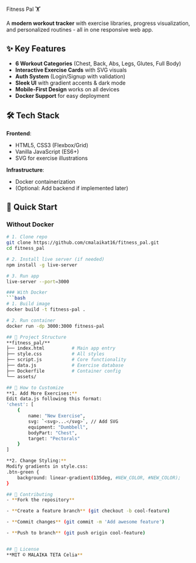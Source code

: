 Fitness Pal 🏋️
  
A **modern workout tracker** with exercise libraries, progress visualization, and personalized routines - all in one responsive web app.

## ✨ Key Features  
- **6 Workout Categories** (Chest, Back, Abs, Legs, Glutes, Full Body)  
- **Interactive Exercise Cards** with SVG visuals  
- **Auth System** (Login/Signup with validation)  
- **Sleek UI** with gradient accents & dark mode  
- **Mobile-First Design** works on all devices  
- **Docker Support** for easy deployment  

## 🛠 Tech Stack  
**Frontend**:  
- HTML5, CSS3 (Flexbox/Grid)  
- Vanilla JavaScript (ES6+)  
- SVG for exercise illustrations  

**Infrastructure**:  
- Docker containerization  
- (Optional: Add backend if implemented later)  

## 🚀 Quick Start  

### Without Docker  
```bash
# 1. Clone repo
git clone https://github.com/cmalaikat16/fitness_pal.git
cd fitness_pal

# 2. Install live server (if needed)
npm install -g live-server

# 3. Run app
live-server --port=3000

### With Docker 
```bash
# 1. Build image
docker build -t fitness-pal .

# 2. Run container
docker run -dp 3000:3000 fitness-pal

## 📂 Project Structure
**fitness_pal/**
├── index.html          # Main app entry
├── style.css           # All styles
├── script.js           # Core functionality
├── data.js             # Exercise database
├── Dockerfile          # Container config
└── assets/             

## 🔧 How to Customize
**1. Add More Exercises:**
Edit data.js following this format:
'chest': [
    {
        name: "New Exercise",
        svg: `<svg>...</svg>`, // Add SVG
        equipment: "Dumbbell",
        bodyPart: "Chest",
        target: "Pectorals"
    }
]

**2. Change Styling:**
Modify gradients in style.css:
.btn-green {
    background: linear-gradient(135deg, #NEW_COLOR, #NEW_COLOR);
}

## 🤝 Contributing
- **Fork the repository**

- **Create a feature branch** (git checkout -b cool-feature)

- **Commit changes** (git commit -m 'Add awesome feature')

- **Push to branch** (git push origin cool-feature)


## 📜 License
**MIT © MALAIKA TETA Celia**



